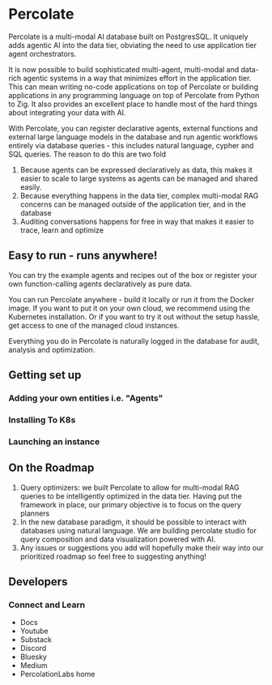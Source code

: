 # Percolate

Percolate is a multi-modal AI database built on PostgresSQL. It uniquely adds agentic AI into the data tier, obviating the need to use application tier agent orchestrators.

It is now possible to build sophisticated multi-agent, multi-modal and data-rich agentic systems in a way that minimizes effort in the application tier.  This can mean writing no-code applications on top of Percolate or building applications in any programming language on top of Percolate from Python to Zig. It also provides an excellent place to handle most of the hard things about integrating your data with AI.

With Percolate, you can register declarative agents, external functions and external large language models in the database and run agentic workflows entirely via database queries - this includes natural language, cypher and SQL queries. The reason to do this are two fold

1. Because agents can be expressed declaratively as data, this makes it easier to scale to large systems as agents can be managed and shared easily. 
2. Because everything happens in the data tier, complex multi-modal RAG concerns can be managed outside of the application tier, and in the database
3. Auditing conversations happens for free in way that makes it easier to trace, learn and optimize

## Easy to run - runs anywhere!

You can try the example agents and recipes out of the box or register your own function-calling agents declaratively as pure data. 

You can run Percolate anywhere - build it locally or run it from the Docker image. If you want to put it on your own cloud, we recommend using the Kubernetes installation. Or if you want to try it out without the setup hassle, get access to one of the managed cloud instances.

Everything you do in Percolate is naturally logged in the database for audit, analysis and optimization.


## Getting set up

### Adding your own entities i.e. "Agents"

### Installing To K8s

### Launching an instance 



## On the Roadmap

1. Query optimizers: we built Percolate to allow for multi-modal RAG queries to be intelligently optimized in the data tier. Having put the framework in place, our primary objective is to focus on the query planners
2. In the new database paradigm, it should be possible to interact with databases using natural language. We are building percolate studio for query composition and data visualization powered with AI.
3. Any issues or suggestions you add will hopefully make their way into our prioritized roadmap so feel free to suggesting anything!


## Developers

### Connect and Learn

- Docs
- Youtube
- Substack
- Discord
- Bluesky
- Medium
- PercolationLabs home